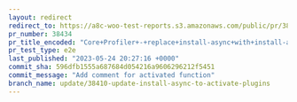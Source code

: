 ```yaml
---
layout: redirect
redirect_to: https://a8c-woo-test-reports.s3.amazonaws.com/public/pr/38434/e2e/index.html
pr_number: 38434
pr_title_encoded: "Core+Profiler+-+replace+install-async+with+install-activate-async"
pr_test_type: e2e
last_published: "2023-05-24 20:27:16 +0000"
commit_sha: 596dfb1555a687684d054216a9606296212f5451
commit_message: "Add comment for activated function"
branch_name: update/38410-update-install-async-to-activate-plugins
---
```

